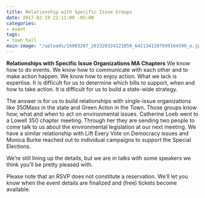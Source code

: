 ```yaml
---
title: Relationship with Specific Issue Groups
date: 2017-02-19 22:11:00 -05:00
categories:
- event
tags:
- town hall
main-image: "/uploads/16903207_263328324121850_6421341397699164399_o.jpg"
---
```


**Relationships with Specific Issue Organizations MA Chapters**
We know how to do events. We know how to communicate with each other and to make action happen. We know how to enjoy action.  What we lack is expertise. It is difficult for us to determine which bills to support, when and how to take action. It is difficult for us to build a state-wide strategy.

The answer is for us to build relationships with single-issue organizations like 350Mass in the state and Green Acton in the Town. Those groups know how, what and when to act on environmental issues. Catherine Loeb went to a Lowell 350 chapter meeting. Through her they are sending two people to come talk to us about the environmental legislation at our next meeting. We have a similar relationship with Lift Every Vote on Democracy issues and Monica Burke reached out to individual campaigns to support the Special Elections. 




We’re still lining up the details, but we are in talks with some speakers we think you’ll be pretty pleased with.

Please note that an RSVP does not constitute a reservation. We’ll let you know when the event details are finalized and (free) tickets become available.
